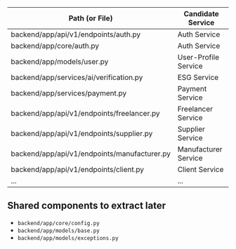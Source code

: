 | Path (or File)                             | Candidate Service          |
|---------------------------------------------|----------------------------|
| backend/app/api/v1/endpoints/auth.py       | Auth Service               |
| backend/app/core/auth.py                   | Auth Service               |
| backend/app/models/user.py                 | User-Profile Service       |
| backend/app/services/ai/verification.py    | ESG Service                |
| backend/app/services/payment.py            | Payment Service            |
| backend/app/api/v1/endpoints/freelancer.py | Freelancer Service         |
| backend/app/api/v1/endpoints/supplier.py   | Supplier Service           |
| backend/app/api/v1/endpoints/manufacturer.py | Manufacturer Service     |
| backend/app/api/v1/endpoints/client.py     | Client Service             |
| ...                                         | ...                        |


## Shared components to extract later

- `backend/app/core/config.py`  
- `backend/app/models/base.py`  
- `backend/app/models/exceptions.py`  
